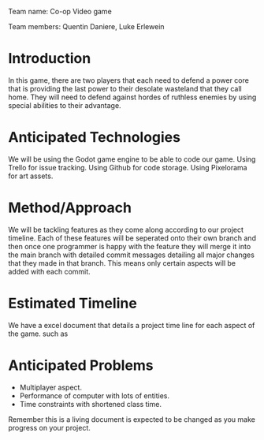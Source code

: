 Team name: Co-op Video game

Team members: Quentin Daniere, Luke Erlewein

# Introduction

In this game, there are two players that each need to defend a power core that is providing the last
power to their desolate wasteland that they call home. They will need to defend against hordes of
ruthless enemies by using special abilities to their advantage.

# Anticipated Technologies

We will be using the Godot game engine to be able to code our game.
Using Trello for issue tracking.
Using Github for code storage.
Using Pixelorama for art assets.

# Method/Approach

We will be tackling features as they come along according to our project timeline. Each of these 
features will be seperated onto their own branch and then once one programmer is happy with the feature
they will merge it into the main branch with detailed commit messages detailing all major changes 
that they made in that branch. This means only certain aspects will be added with each commit.

# Estimated Timeline
We have a excel document that details a project time line for each aspect of the game. such as 

# Anticipated Problems

- Multiplayer aspect.
- Performance of computer with lots of entities.
- Time constraints with shortened class time.


Remember this is a living document is expected to be changed as you make progress on your project.
